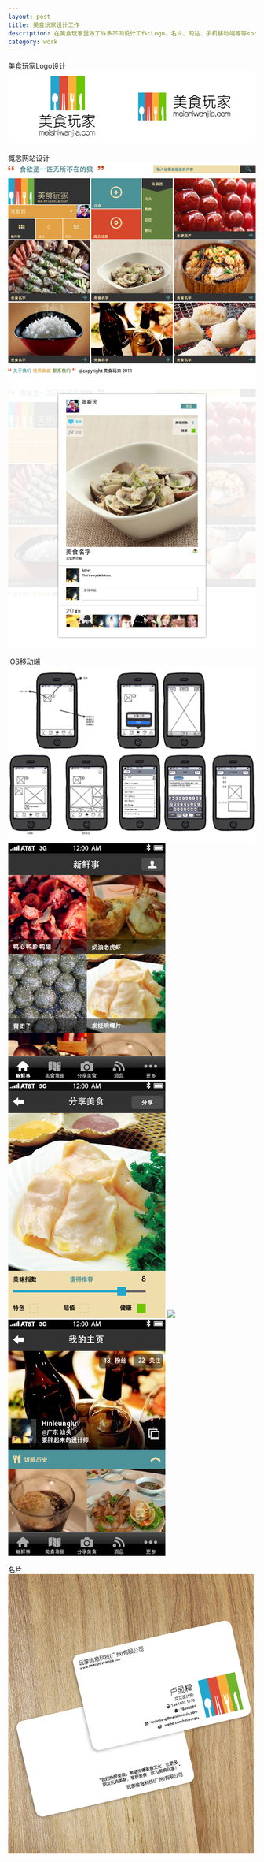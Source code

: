 ```yaml
---
layout: post
title: 美食玩家设计工作
description: 在美食玩家里做了许多不同设计工作:Logo、名片、网站、手机移动端等等<br><a href="/meishiwanjiaWork"><img src="/images/美食玩家/最终logo-02.jpg"></a></br>
category: work
---
```


美食玩家Logo设计
<img src="/images/美食玩家/最终logo-02.jpg">

概念网站设计
<img src="/images/美食玩家/满屏美食_5-01.jpg">
<img src="/images/美食玩家/满屏美食_5-02.jpg">

iOS移动端
<img src="/images/美食玩家/iPhone原型.jpg">
<img src="/images/美食玩家/app版本-01-04.png">
<img src="/images/美食玩家/app版本-01-08.png">
<img src="/images/美食玩家/app版本-01-12.png">
<img src="/images/美食玩家/app版本-01-20.png">

名片
<img src="/images/美食玩家/美食玩家名片效果-01-01.jpg">
